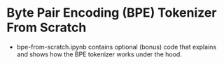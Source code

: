 # Byte Pair Encoding (BPE) Tokenizer From Scratch
- bpe-from-scratch.ipynb contains optional (bonus) code that explains and shows how the BPE tokenizer works under the hood.
